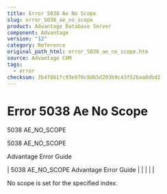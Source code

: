 ```yaml
---
title: Error 5038 Ae No Scope
slug: error_5038_ae_no_scope
product: Advantage Database Server
component: Advantage
version: "12"
category: Reference
original_path_html: error_5038_ae_no_scope.htm
source: Advantage CHM
tags:
  - error
checksum: 3b47861fc93e970c8d65d203b9c43f526aa0dbd2
---
```


# Error 5038 Ae No Scope

5038 AE\_NO\_SCOPE

5038 AE\_NO\_SCOPE

Advantage Error Guide

| 5038 AE\_NO\_SCOPE  Advantage Error Guide |  |  |  |  |

No scope is set for the specified index.
